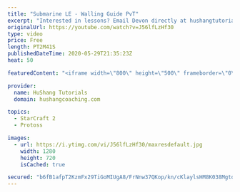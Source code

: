 ```yaml
---
title: "Submarine LE - Walling Guide PvT"
excerpt: "Interested in lessons? Email Devon directly at hushangtutorials@outlook.com ------------------------------------------------------------------------------------------------------- Want to support HuShang Tutorials directly? Patreon is a website where you can contribute a monthly donation that will help"
originalUrl: https://youtube.com/watch?v=J56lfLzHf30
type: video
price: Free
length: PT2M41S
publishedDateTime: 2020-05-29T21:35:23Z
heat: 50

featuredContent: "<iframe width=\"800\" height=\"500\" frameborder=\"0\" src=\"https://www.youtube.com/embed/J56lfLzHf30\" allow=\"accelerometer; autoplay; encrypted-media; gyroscope; picture-in-picture\" allowfullscreen></iframe>"

provider:
  name: HuShang Tutorials
  domain: hushangcoaching.com

topics:
  - StarCraft 2
  - Protoss

images:
  - url: https://i.ytimg.com/vi/J56lfLzHf30/maxresdefault.jpg
    width: 1280
    height: 720
    isCached: true

secured: "b6fB1afpT2KzmFx29TiGoMIUgA8/FrNnw37QKop/kn/cKlaylsHM8K038MgtoXTmxU3AR3mueBIvE2A+/DvbHc5oVdewM5vnEIfLdfI0jsAGet8yoUDfO+qAdutlZ1l3OdLJT+l+fdIHT15OwjdNVInDX7HuXjUYPDXchmYGBKEaxN23QJ64mp73Gmti10lXRYqv9vt8O3zS5shsGZR7cIoOQCg5E/Eb7c8VsiSXk2KW8gf16vNlMUiztsApY6+0fj/2hzKltCU0E5KDMDr4mtAQuuMkt6kTGcZzDNLTgwe9W3UcugyK1jLSJfX/9CcE/osz615dTddqtKzimQwTm6Fgl38WDKhyDFy7GSmIEwE5HosznfjMWFE/tCm6EUZRXjYsfqedp2luEpTF8JrDa085k+GvTUFkpi7ZsN+Qrco=;Fs9CE9s2aiNBm9Fo5d/M6g=="
---
```



